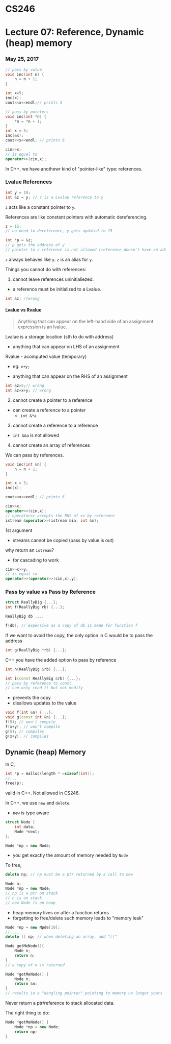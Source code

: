 # CS246
# Lecture 07: Reference, Dynamic (heap) memory
### May 25, 2017

```cpp
// pass by value
void inc(int n) {
	n = n + 1;
}

int x=5;
inc(x);
cout<<x<<endl;// prints 5

// pass by pointers 
void inc(int *n) {
	*n = *n + 1;
}
int x = 5;
inc(&x);
cout<<x<<endl; // prints 6
```

```cpp
cin>>x;
// is equal to
operator>>(cin,x);
```

In C++, we have anothewr kind of "pointer-like" type: references.

### Lvalue References

```cpp
int y = 10;
int &z = y; // z is a Lvalue reference to y
```

`z` acts like a constant pointer to `y`.

References are like constant pointers with automatic dereferencing.
```cpp
z = 15;
// no need to dereference, y gets updated to 15

int *p = &z;
// p gets the address of y
// pointer to a reference is not allowed (reference doesn't have an address), but reference of a pointer is allowed
```

`z` always behaves like `y`. `z` is an alias for `y`.

Things you cannot do with references:

1. cannot leave references uninitialiezed. 
- a reference must be initialized to a Lvalue.

```cpp
int &z; //wrong
```

#### Lvalue vs Rvalue

> Anything that can appear on the left-hand side of an assignment expression is an lvalue.

Lvalue is a storage location (sth to do with address) 
- anything that can appear on LHS of an assignment 


Rvalue - acomputed value (temporary)

- eg. `x+y;`

- anything that can appear on the RHS of an assignment

```cpp
int &z=5;// wrong
int &z=x+y; // wrong
```

2. cannot create a pointer to a reference
- can create a reference to a pointer
	- `int &*a`

3. cannot create a reference to a reference 
- `int &&a` is not allowed
	
4. cannot create an array of references


We can pass by references.

```cpp
void inc(int &n) {
	n = n + 1;
}

int x = 5;
inc(x);

cout<<x<<endl; // prints 6

```

```cpp
cin>>x;
operator>>(cin,x);
// operator>> accepts the RHS of >> by reference
istream &operator>>(istream &in, int &n);
```

1st argument
- streams cannot be copied (pass by value is out)

why return an `istream`?
- for cascading to work

```cpp
cin>>x>>y;
// is equal to
operator>>(operator>>(cin,x),y);

```

### Pass by value vs Pass by Reference
```cpp
struct ReallyBig {...};
int f(ReallyBig rb) {...};

ReallyBig db ...;

f(db); // expensive as a copy of db is made for function f
```

If we want to avoid the copy, the only option in C would be to pass the address 

```cpp
int g(ReallyBig *rb) {...};
```

C++ you have the added option to pass by reference 
```cpp
int h(ReallyBig &rb) {...};
```

```cpp
int i(const ReallyBig &rb) {...};
// pass by reference to const
// can only read it but not modify
```
- prevents the copy
- disallows updates to the value

```cpp
void f(int &n) {...};
void g(const int &n) {...};
f(5); // won't compile
f(x+y); // won't compile
g(5); // compiles
g(x+y); // compiles
```

## Dynamic (heap) Memory
In C,
```cpp
int *p = malloc(length * =sizeof(int));
//...
free(p);
```

valid in C++. Not allowed in CS246.

In C++, we use `new` and `delete`.
- `new` is type aware

```cpp
struct Node {
	int data;
	Node *next;
};

Node *np = new Node;
```

- you get exactly the amount of memory needed by `Node`

To free,
```cpp
delete np; // np must be a ptr returned by a call to new
```


```cpp
Node n;
Node *np = new Node;
// np is a ptr on stack
// n is on stack 
// new Node is on heap 
```

- heap memory lives on after a function returns
- forgetting to free/delete such memory leads to "memory leak"

```cpp
Node *np = new Npde[10];
// ...
delete [] np; // when deleting an array, add "[]"
```

```cpp
Node getMeNode(){
	Node n;
	return n;
}
// a copy of n is returned

Node *getMeNode() {
	Node n;
	return &n;
}
// results in a "dangling pointer" pointing to memory no longer yours
```

Never return a ptr/reference to stack allocated data.

The right thing to do:
```cpp
Node *getMeNode() {
	Node *np = new Node;
	return np;
}
```
